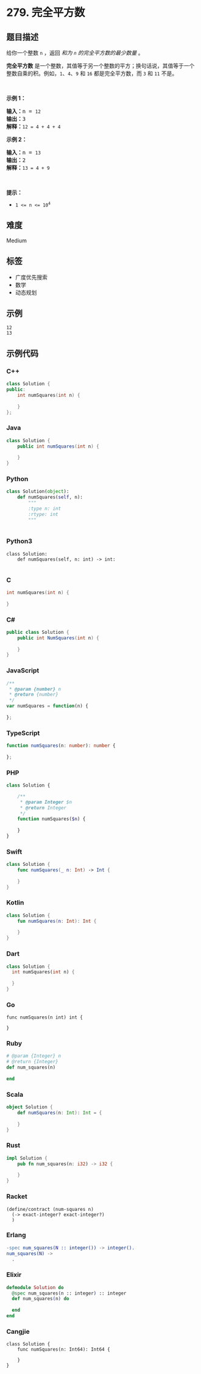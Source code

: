 # 279. 完全平方数

## 题目描述

<p>给你一个整数 <code>n</code> ，返回 <em>和为 <code>n</code> 的完全平方数的最少数量</em> 。</p>

<p><strong>完全平方数</strong> 是一个整数，其值等于另一个整数的平方；换句话说，其值等于一个整数自乘的积。例如，<code>1</code>、<code>4</code>、<code>9</code> 和 <code>16</code> 都是完全平方数，而 <code>3</code> 和 <code>11</code> 不是。</p>

<p>&nbsp;</p>

<p><strong>示例&nbsp;1：</strong></p>

<pre>
<strong>输入：</strong>n = <code>12</code>
<strong>输出：</strong>3 
<strong>解释：</strong><code>12 = 4 + 4 + 4</code></pre>

<p><strong>示例 2：</strong></p>

<pre>
<strong>输入：</strong>n = <code>13</code>
<strong>输出：</strong>2
<strong>解释：</strong><code>13 = 4 + 9</code></pre>
&nbsp;

<p><strong>提示：</strong></p>

<ul>
	<li><code>1 &lt;= n &lt;= 10<sup>4</sup></code></li>
</ul>


## 难度

Medium

## 标签

- 广度优先搜索
- 数学
- 动态规划

## 示例

```
12
13
```

## 示例代码

### C++

```cpp
class Solution {
public:
    int numSquares(int n) {
        
    }
};
```

### Java

```java
class Solution {
    public int numSquares(int n) {
        
    }
}
```

### Python

```python
class Solution(object):
    def numSquares(self, n):
        """
        :type n: int
        :rtype: int
        """
        
```

### Python3

```python3
class Solution:
    def numSquares(self, n: int) -> int:
        
```

### C

```c
int numSquares(int n) {
    
}
```

### C#

```csharp
public class Solution {
    public int NumSquares(int n) {
        
    }
}
```

### JavaScript

```javascript
/**
 * @param {number} n
 * @return {number}
 */
var numSquares = function(n) {
    
};
```

### TypeScript

```typescript
function numSquares(n: number): number {
    
};
```

### PHP

```php
class Solution {

    /**
     * @param Integer $n
     * @return Integer
     */
    function numSquares($n) {
        
    }
}
```

### Swift

```swift
class Solution {
    func numSquares(_ n: Int) -> Int {
        
    }
}
```

### Kotlin

```kotlin
class Solution {
    fun numSquares(n: Int): Int {
        
    }
}
```

### Dart

```dart
class Solution {
  int numSquares(int n) {
    
  }
}
```

### Go

```golang
func numSquares(n int) int {
    
}
```

### Ruby

```ruby
# @param {Integer} n
# @return {Integer}
def num_squares(n)
    
end
```

### Scala

```scala
object Solution {
    def numSquares(n: Int): Int = {
        
    }
}
```

### Rust

```rust
impl Solution {
    pub fn num_squares(n: i32) -> i32 {
        
    }
}
```

### Racket

```racket
(define/contract (num-squares n)
  (-> exact-integer? exact-integer?)
  )
```

### Erlang

```erlang
-spec num_squares(N :: integer()) -> integer().
num_squares(N) ->
  .
```

### Elixir

```elixir
defmodule Solution do
  @spec num_squares(n :: integer) :: integer
  def num_squares(n) do
    
  end
end
```

### Cangjie

```cangjie
class Solution {
    func numSquares(n: Int64): Int64 {

    }
}
```

